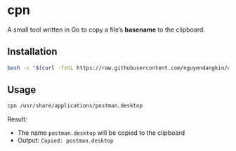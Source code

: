 # cpn

A small tool written in Go to copy a file’s **basename** to the clipboard.

## Installation

```bash
bash -c "$(curl -fsSL https://raw.githubusercontent.com/nguyendangkin/cpn/main/install.sh)"
```

## Usage

```bash
cpn /usr/share/applications/postman.desktop
```

Result:

-   The name `postman.desktop` will be copied to the clipboard
-   Output: `Copied: postman.desktop`
